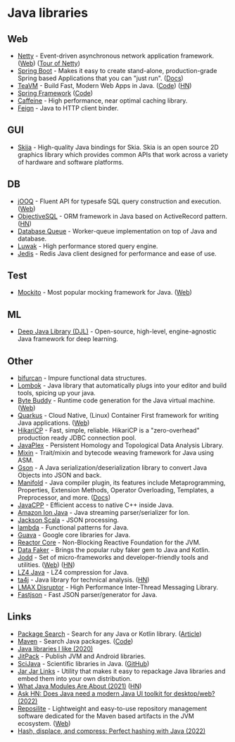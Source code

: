 # Java libraries

## Web

- [Netty](https://github.com/netty/netty) - Event-driven asynchronous network application framework. ([Web](https://netty.io/)) ([Tour of Netty](https://medium.com/geekculture/a-tour-of-netty-5020ecee5494))
- [Spring Boot](https://github.com/spring-projects/spring-boot) - Makes it easy to create stand-alone, production-grade Spring based Applications that you can "just run". ([Docs](https://spring.io/projects/spring-boot))
- [TeaVM](http://teavm.org/) - Build Fast, Modern Web Apps in Java. ([Code](https://github.com/konsoletyper/teavm)) ([HN](https://news.ycombinator.com/item?id=25978053))
- [Spring Framework](https://spring.io/projects/spring-framework) ([Code](https://github.com/spring-projects/spring-framework))
- [Caffeine](https://github.com/ben-manes/caffeine) - High performance, near optimal caching library.
- [Feign](https://github.com/OpenFeign/feign) - Java to HTTP client binder.

## GUI

- [Skija](https://github.com/HumbleUI/Skija) - High-quality Java bindings for Skia. Skia is an open source 2D graphics library which provides common APIs that work across a variety of hardware and software platforms.

## DB

- [jOOQ](https://github.com/jOOQ/jOOQ) - Fluent API for typesafe SQL query construction and execution. ([Web](https://www.jooq.org/))
- [ObjectiveSQL](https://github.com/braisdom/ObjectiveSql) - ORM framework in Java based on ActiveRecord pattern. ([HN](https://news.ycombinator.com/item?id=25170053))
- [Database Queue](https://github.com/yoomoney/db-queue) - Worker-queue implementation on top of Java and database.
- [Luwak](https://github.com/flaxsearch/luwak) - High performance stored query engine.
- [Jedis](https://github.com/redis/jedis) - Redis Java client designed for performance and ease of use.

## Test

- [Mockito](https://github.com/mockito/mockito) - Most popular mocking framework for Java. ([Web](https://site.mockito.org/))

## ML

- [Deep Java Library (DJL)](https://github.com/deepjavalibrary/djl) - Open-source, high-level, engine-agnostic Java framework for deep learning.

## Other

- [bifurcan](https://github.com/lacuna/bifurcan) - Impure functional data structures.
- [Lombok](https://github.com/rzwitserloot/lombok) - Java library that automatically plugs into your editor and build tools, spicing up your java.
- [Byte Buddy](https://github.com/raphw/byte-buddy) - Runtime code generation for the Java virtual machine. ([Web](https://bytebuddy.net/#/))
- [Quarkus](https://github.com/quarkusio/quarkus) - Cloud Native, (Linux) Container First framework for writing Java applications. ([Web](https://quarkus.io/))
- [HikariCP](https://github.com/brettwooldridge/HikariCP) - Fast, simple, reliable. HikariCP is a "zero-overhead" production ready JDBC connection pool.
- [JavaPlex](https://github.com/appliedtopology/javaplex) - Persistent Homology and Topological Data Analysis Library.
- [Mixin](https://github.com/SpongePowered/Mixin) - Trait/mixin and bytecode weaving framework for Java using ASM.
- [Gson](https://github.com/google/gson) - A Java serialization/deserialization library to convert Java Objects into JSON and back.
- [Manifold](https://github.com/manifold-systems/manifold) - Java compiler plugin, its features include Metaprogramming, Properties, Extension Methods, Operator Overloading, Templates, a Preprocessor, and more. ([Docs](http://manifold.systems/))
- [JavaCPP](https://github.com/bytedeco/javacpp) - Efficient access to native C++ inside Java.
- [Amazon Ion Java](https://github.com/amzn/ion-java) - Java streaming parser/serializer for Ion.
- [Jackson Scala](https://github.com/FasterXML/jackson-module-scala) - JSON processing.
- [lambda](https://github.com/palatable/lambda) - Functional patterns for Java.
- [Guava](https://github.com/google/guava) - Google core libraries for Java.
- [Reactor Core](https://github.com/reactor/reactor-core) - Non-Blocking Reactive Foundation for the JVM.
- [Data Faker](https://github.com/datafaker-net/datafaker) - Brings the popular ruby faker gem to Java and Kotlin.
- [Jodd](https://github.com/oblac/jodd) - Set of micro-frameworks and developer-friendly tools and utilities. ([Web](https://jodd.org/)) ([HN](https://news.ycombinator.com/item?id=29971182))
- [LZ4 Java](https://github.com/lz4/lz4-java) - LZ4 compression for Java.
- [ta4j](https://github.com/ta4j/ta4j) - Java library for technical analysis. ([HN](https://news.ycombinator.com/item?id=30408321))
- [LMAX Disruptor](https://github.com/LMAX-Exchange/disruptor) - High Performance Inter-Thread Messaging Library.
- [Fastjson](https://github.com/alibaba/fastjson) - Fast JSON parser/generator for Java.

## Links

- [Package Search](https://package-search.jetbrains.com/) - Search for any Java or Kotlin library. ([Article](https://blog.jetbrains.com/idea/2020/04/package-search-on-the-web))
- [Maven](https://search.maven.org/) - Search Java packages. ([Code](https://github.com/sonatype-nexus-community/search-maven-org/))
- [Java libraries I like (2020)](https://sizovs.net/2020/11/24/java-libraries-i-like/)
- [JitPack](https://jitpack.io/) - Publish JVM and Android libraries.
- [SciJava](https://scijava.org/) - Scientific libraries in Java. ([GitHub](https://github.com/scijava))
- [Jar Jar Links](https://github.com/shevek/jarjar) - Utility that makes it easy to repackage Java libraries and embed them into your own distribution.
- [What Java Modules Are About (2021)](https://inside.java/2021/09/10/what-are-modules-about/) ([HN](https://news.ycombinator.com/item?id=28489881))
- [Ask HN: Does Java need a modern Java UI toolkit for desktop/web? (2022)](https://news.ycombinator.com/item?id=30789337)
- [Reposilite](https://github.com/dzikoysk/reposilite) - Lightweight and easy-to-use repository management software dedicated for the Maven based artifacts in the JVM ecosystem. ([Web](https://reposilite.com/))
- [Hash, displace, and compress: Perfect hashing with Java (2022)](https://www.andreinc.net/2022/03/15/perfect-hashing-with-java)
